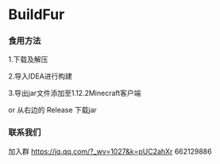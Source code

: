 # BuildFur

### 食用方法
1.下载及解压

2.导入IDEA进行构建

3.导出jar文件添加至1.12.2Minecraft客户端

or 从右边的 Release 下载jar

### 联系我们
加入群 https://jq.qq.com/?_wv=1027&k=pUC2ahXr  662129886
